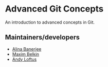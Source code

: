 # Advanced Git Concepts

An introduction to advanced concepts in Git.

## Maintainers/developers

  - [Alina Banerjee][alina-banerjee]
  - [Maxim Belkin][maxim-belkin]
  - [Andy Loftus][andy-loftus]

[alina-banerjee]: https://github.com/alinab
[andy-loftus]: https://github.com/andylytical
[maxim-belkin]: https://github.com/maxim-belkin
